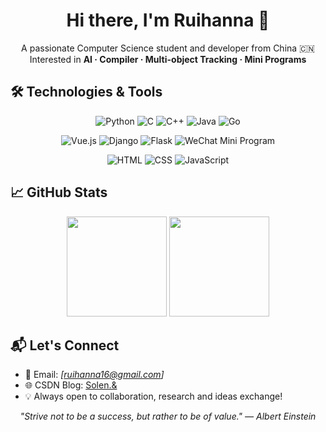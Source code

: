 <h1 align="center">Hi there, I'm Ruihanna 👋</h1>

<p align="center">
  A passionate Computer Science student and developer from China 🇨🇳<br>
  Interested in <strong>AI · Compiler · Multi-object Tracking · Mini Programs</strong>
</p>

## 🛠️ Technologies & Tools

<div align="center">

![Python](https://img.shields.io/badge/Python-3776AB?style=flat&logo=python&logoColor=white)
![C](https://img.shields.io/badge/C-A8B9CC?style=flat&logo=c&logoColor=white)
![C++](https://img.shields.io/badge/C++-00599C?style=flat&logo=c%2b%2b&logoColor=white)
![Java](https://img.shields.io/badge/Java-007396?style=flat&logo=java&logoColor=white)
![Go](https://img.shields.io/badge/Go-00ADD8?style=flat&logo=go&logoColor=white)

![Vue.js](https://img.shields.io/badge/Vue.js-4FC08D?style=flat&logo=vue.js&logoColor=white)
![Django](https://img.shields.io/badge/Django-092E20?style=flat&logo=django&logoColor=white)
![Flask](https://img.shields.io/badge/Flask-000000?style=flat&logo=flask&logoColor=white)
![WeChat Mini Program](https://img.shields.io/badge/WeChat_Mini_Program-07C160?style=flat&logo=wechat&logoColor=white)

![HTML](https://img.shields.io/badge/HTML5-E34F26?style=flat&logo=html5&logoColor=white)
![CSS](https://img.shields.io/badge/CSS3-1572B6?style=flat&logo=css3&logoColor=white)
![JavaScript](https://img.shields.io/badge/JavaScript-F7DF1E?style=flat&logo=javascript&logoColor=black)

</div>

## 📈 GitHub Stats

<div align="center">
  <img src="https://github-readme-stats.vercel.app/api?username=Ruihanna&show_icons=true&theme=default" height="160">
  <img src="https://github-readme-stats.vercel.app/api/top-langs/?username=Ruihanna&layout=compact&theme=default" height="160">
</div>

## 📬 Let's Connect

- 📮 Email: _[ruihanna16@gmail.com]_  
- 🌐 CSDN Blog: [Solen.&](https://blog.csdn.net/weixin_73558212)
- 💡 Always open to collaboration, research and ideas exchange!

<p align="center"><i>"Strive not to be a success, but rather to be of value." — Albert Einstein</i></p>


<!--
**RuiHanna/RuiHanna** is a ✨ _special_ ✨ repository because its `README.md` (this file) appears on your GitHub profile.

Here are some ideas to get you started:

- 🔭 I’m currently working on ...
- 🌱 I’m currently learning ...
- 👯 I’m looking to collaborate on ...
- 🤔 I’m looking for help with ...
- 💬 Ask me about ...
- 📫 How to reach me: ...
- 😄 Pronouns: ...
- ⚡ Fun fact: ...
-->



